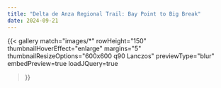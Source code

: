 ```yaml
---
title: "Delta de Anza Regional Trail: Bay Point to Big Break"
date: 2024-09-21
---
```


{{< gallery
  match="images/*"
  rowHeight="150"
  thumbnailHoverEffect="enlarge" 
  margins="5" 
  thumbnailResizeOptions="600x600 q90 Lanczos" 
  previewType="blur" 
  embedPreview=true 
  loadJQuery=true 
>}}
